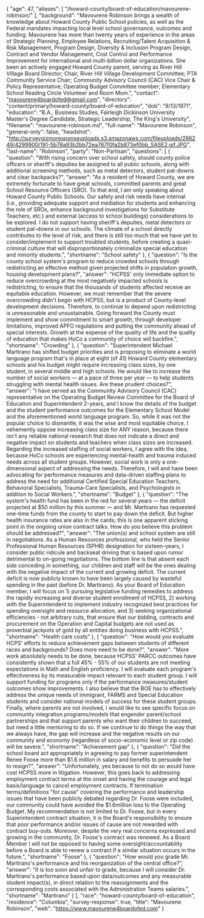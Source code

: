 {
  "age": 47,
  "aliases": [
    "/howard-county/board-of-education/mavourene-robinson/"
  ],
  "background": "Mavourene Robinson brings a wealth of knowledge about Howard County Public School policies, as well as the Federal mandates impacting local level school governance, outcomes and funding. Mavourene has more than twenty years of experience in the areas of Strategic Planning, Employee Relations, Recruiting/Talent Acquisition & Risk Management, Program Design, Diversity & Inclusion Program Design, Contract and Vendor Management, Cost Control and Performance Improvement for international and multi-billion dollar organizations. She been an actively engaged Howard County parent, serving as River Hill Village Board Director; Chair, River Hill Village Development Committee; PTA Community Service Chair; Community Advisory Council (CAC) Vice Chair & Policy Representative; Operating Budget Committee member; Elementary School Reading Circle Volunteer and Room Mom.",
  "contact": "mavourene4boardofed@gmail.com",
  "directory": "content/primary/howard-county/board-of-education",
  "dob": "9/13/1971",
  "education": "B.A., Business Studies, Fairleigh Dickinson University Master's Degree Candidate, Strategic Leadership, The King's University",
  "filename": "mavourene-robinson.md",
  "full-name": "Mavourene Robinson",
  "general-only": false,
  "headshot": "http://surveygizmoresponseuploads.s3.amazonaws.com/fileuploads/296249/4299900/191-5b78a93b2bb72ea767f0fa2b873ef0bb_SASE2.gif.JPG",
  "last-name": "Robinson",
  "party": "Non-Partisan",
  "questions": [
    {
      "question": "With rising concern over school safety, should county police officers or sheriff's deputies be assigned to all public schools, along with additional screening methods, such as metal detectors, student pat-downs and clear backpacks?",
      "answer": "As a resident of Howard County, we are extremely fortunate to have great schools, committed parents and great School Resource Officers (SRO). To that end, I am only speaking about Howard County Public Schools. Our safety and risk needs have internal (i.e., providing adequate support and mediation for students and enhancing the role of SROs, enhance background investigations for Substitute Teachers, etc.) and external (access to school buildings) considerations to be explored. I do not support having sheriff's deputies, metal detectors or student pat-downs in our schools. The climate of a school directly contributes to the level of risk, and there is still too much that we have yet to consider/implement to support troubled students, before creating a quasi-criminal culture that will disproportionately criminalize special education and minority students.",
      "shortname": "School safety"
    },
    {
      "question": "Is the county school system's program to reduce crowded schools through redistricting an effective method given projected shifts in population growth, housing development plans?",
      "answer": "HCPSS' only immediate option to reduce overcrowding at the most negatively impacted schools is redistricting, to ensure that the thousands of students affected receive an equitable education. However, we must remember that the severe overcrowding didn't begin with HCPSS, but is a product of County-level development decisions. Therefore, to continue to depend upon redistricting is unreasonable and unsustainable. Going forward the County must implement and show commitment to smart growth, through developer limitations, improved APFO regulations and putting the community ahead of special interests. Growth at the expense of the quality of life and the quality of education that makes HoCo a community of choice will backfire.",
      "shortname": "Crowding"
    },
    {
      "question": "Superintendent Michael Martirano has shifted budget priorities and is proposing to eliminate a world language program that's in place at eight (of 41) Howard County elementary schools and his budget might require increasing class sizes, by one student, in several middle and high schools. He would like to increase the number of social workers — at a pace of three per year — to help students struggling with mental health issues. Are these prudent choices?",
      "answer": "I have served as the Community Advisory Council (CAC) representative on the Operating Budget Review Committee for the Board of Education and Superintendent 2-years, and I know the details of the budget and the student performance outcomes for the Elementary School Model and the aforementioned world language program. So, while it was not the popular choice to dismantle, it was the wise and most equitable choice. I vehemently oppose increasing class size for ANY reason, because there isn't any reliable national research that does not indicate a direct and negative impact on students and teachers when class sizes are increased. Regarding the increased staffing of social workers, I agree with the idea, because HoCo schools are experiencing mental-health and trauma induced needs across all student groups. However, social work is only a one-dimensional aspect of addressing the needs. Therefore, I will and have been advocating for performance measures and data-driven staffing plans to address the need for additional Certified Special Education Teachers, Behavioral Specialists, Trauma-Care Specialists, and Psychologists in addition to Social Workers.",
      "shortname": "Budget"
    },
    {
      "question": "The system's health fund has been in the red for several years — the deficit projected at $50 million by this summer — and Mr. Martirano has requested one-time funds from the county to start to pay down the deficit. But higher health insurance rates are also in the cards; this is one apparent sticking point in the ongoing union contract talks. How do you believe this problem should be addressed?",
      "answer": "The union(s) and school system are still in negotiations. As a Human Resources professional, who held the Senior Professional Human Resources (SPHR) designation for sixteen-years, I consider public ridicule and backseat driving that is based upon rumor detrimental to on-going negotiations. The bottom line is that absent each side conceding in something, our children and staff will be the ones dealing with the negative impact of the current and growing deficit. The current deficit is now publicly known to have been largely caused by wasteful spending in the past (before Dr. Martirano). As your Board of Education member, I will focus on 1) pursuing legislative funding remedies to address the rapidly increasing and diverse student enrollment of HCPSS, 2) working with the Superintendent to implement industry recognized best practices for spending oversight and resource allocation, and 3) seeking organizational efficiencies - not arbitrary cuts, that ensure that our bidding, contracts and procurement on the Operation and Capital budgets are not used as proverbial jackpots of gold by all entities doing business with HCPSS.",
      "shortname": "Health care costs"
    },
    {
      "question": "How would you evaluate HCPS' efforts to reduce achievement gaps between students of different races and backgrounds? Does more need to be done?",
      "answer": "More work absolutely needs to be done, because HCPSS' PARCC outcomes have consistently shown that a full 45% - 55% of our students are not meeting expectations in Math and English proficiency. I will evaluate each program's effectiveness by its measurable impact relevant to each student group. I will support funding for programs only if the performance measures/student outcomes show improvements. I also believe that the BOE has to effectively address the unique needs of immigrant, FARMS and Special Education students and consider national models of success for these student groups. Finally, where parents are not involved, I would like to see specific focus on community integration programs/models that engender parent/school partnerships and that support parents who want their children to succeed, but need a little mentoring to do so. If we continue to do things the way that we always have, the gap will increase and the negative results on our community and economy (regardless of socio-economic level or zip code) will be severe.",
      "shortname": "Achievement gap"
    },
    {
      "question": "Did the school board act appropriately in agreeing to pay former superintendent Renee Foose more than $1.6 million in salary and benefits to persuade her to resign?",
      "answer": "Unfortunately, yes because to not do so would have cost HCPSS more in litigation. However, this goes back to addressing employment contract terms at the onset and having the courage and legal basis/language to cancel employment contracts. If termination terms/definitions \"for cause\" covering the performance and leadership issues that have been publicly debated regarding Dr. Foose were included, our community could have avoided the $1.6million loss to the Operating Budget. My recommendation is not limited to Dr. Foose, but in every Superintendent contract situation, it is the Board's responsibility to ensure that poor performance and/or issues of cause are not rewarded with contract buy-outs. Moreover, despite the very real concerns expressed and growing in the community, Dr. Foose's contract was renewed. As a Board Member I will not be opposed to having some oversight/accountability before a Board is able to renew a contract if a similar situation occurs in the future.",
      "shortname": "Foose"
    },
    {
      "question": "How would you grade Mr. Martirano's performance and his reorganization of the central office?",
      "answer": "It is too soon and unfair to grade, because I will consider Dr. Martirano's performance based upon data/outcomes and any measurable student impact(s), in direct relation to the reassignments and the corresponding costs associated with the Administration Teams salaries.",
      "shortname": "Martirano"
    }
  ],
  "race": "howard-county/board-of-education",
  "residence": "Columbia",
  "survey-response": true,
  "title": "Mavourene Robinson",
  "web": "https://www.mavourene4boardofed.com"
}
